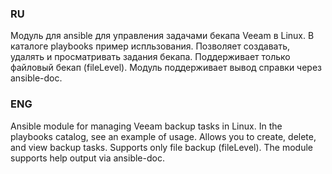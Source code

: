 ### RU
Модуль для ansible для управления задачами бекапа Veeam в Linux. В каталоге playbooks пример испльзования.
Позволяет создавать, удалять и просматривать задания бекапа. Поддерживает только файловый бекап (fileLevel).
Модуль поддерживает вывод справки через ansible-doc.
### ENG
Ansible module for managing Veeam backup tasks in Linux. In the playbooks catalog, see an example of usage. Allows you to create, delete, and view backup tasks. Supports only file backup (fileLevel). The module supports help output via ansible-doc.
